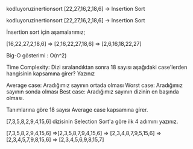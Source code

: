 kodluyoruzinertionsort
[22,27,16,2,18,6] -> Insertion Sort

kodluyoruzinertionsort
[22,27,16,2,18,6] -> Insertion Sort

İnsertion sort için aşamalarımız;

[16,22,27,2,18,6] => [2,16,22,27,18,6] => [2,6,16,18,22,27]

Big-O gösterimi : O(n^2)

Time Complexity: Dizi sıralandıktan sonra 18 sayısı aşağıdaki case'lerden hangisinin kapsamına girer? Yazınız

Average case: Aradığımız sayının ortada olması Worst case: Aradığımız sayının sonda olması Best case: Aradığımız sayının dizinin en başında olması.

Tanımlarına göre 18 sayısı Average case kapsamına girer.

[7,3,5,8,2,9,4,15,6] dizisinin Selection Sort'a göre ilk 4 adımını yazınız.

[7,3,5,8,2,9,4,15,6] =>[2,3,5,8,7,9,4,15,6] => [2,3,4,8,7,9,5,15,6] => [2,3,4,5,7,9,8,15,6] => [2,3,4,5,6,9,8,15,7]